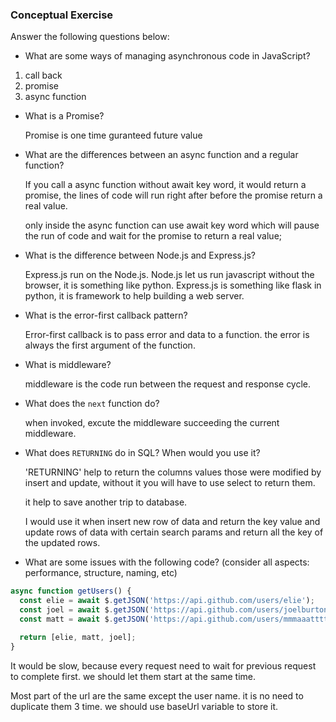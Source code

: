 ### Conceptual Exercise

Answer the following questions below:

- What are some ways of managing asynchronous code in JavaScript?

 1. call back
 2. promise
 3. async function

- What is a Promise?
  
  Promise is one time guranteed future value

- What are the differences between an async function and a regular function?
  
  If you call a async function without await key word, it would return a promise, the lines of code will run right after before the promise return a real value.

  only inside the async function can use await key word which will pause the run of code and wait for the promise to return a real value;

- What is the difference between Node.js and Express.js?

  Express.js run on the Node.js. Node.js let us run javascript without the browser, it is something like python. Express.js is something like flask in python, it is framework to help building a web server.

- What is the error-first callback pattern?

  Error-first callback is to pass error and data to a function. the error is always the first argument of the function.


- What is middleware?

  middleware is the code run between the request and response cycle.

- What does the `next` function do?

  when invoked, excute the middleware succeeding the current middleware.

- What does `RETURNING` do in SQL? When would you use it?

  'RETURNING' help to return the columns values those were modified by insert and update, without it you will have to use select to return them.

  it help to save another trip to database.

  I would use it when insert new row of data and return the key value and update rows of data with certain search params and return all the key of the updated rows.


- What are some issues with the following code? (consider all aspects: performance, structure, naming, etc)

```js
async function getUsers() {
  const elie = await $.getJSON('https://api.github.com/users/elie');
  const joel = await $.getJSON('https://api.github.com/users/joelburton');
  const matt = await $.getJSON('https://api.github.com/users/mmmaaatttttt');

  return [elie, matt, joel];
}
```

  It would be slow, because every request need to wait for previous request to complete first.  we should let them start at the same time.
  
  Most part of the url are the same except the user name. it is no need to duplicate them 3 time. we should use baseUrl variable to store it.

